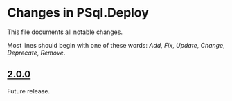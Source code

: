 # Changes in PSql.Deploy
This file documents all notable changes.

Most lines should begin with one of these words:
*Add*, *Fix*, *Update*, *Change*, *Deprecate*, *Remove*.

<!--
## [Unreleased](https://github.com/sharpjs/PSql.Deploy/compare/release/2.0.1..HEAD)
(none)

## [2.0.1](https://github.com/sharpjs/PSql.Deploy/compare/release/2.0.0..release/2.0.1)
Future release.
-->

## [2.0.0](https://github.com/sharpjs/PSql.Deploy/tree/release/2.0.0)
Future release.

<!--
  Copyright 2022 Jeffrey Sharp

  Permission to use, copy, modify, and distribute this software for any
  purpose with or without fee is hereby granted, provided that the above
  copyright notice and this permission notice appear in all copies.

  THE SOFTWARE IS PROVIDED "AS IS" AND THE AUTHOR DISCLAIMS ALL WARRANTIES
  WITH REGARD TO THIS SOFTWARE INCLUDING ALL IMPLIED WARRANTIES OF
  MERCHANTABILITY AND FITNESS. IN NO EVENT SHALL THE AUTHOR BE LIABLE FOR
  ANY SPECIAL, DIRECT, INDIRECT, OR CONSEQUENTIAL DAMAGES OR ANY DAMAGES
  WHATSOEVER RESULTING FROM LOSS OF USE, DATA OR PROFITS, WHETHER IN AN
  ACTION OF CONTRACT, NEGLIGENCE OR OTHER TORTIOUS ACTION, ARISING OUT OF
  OR IN CONNECTION WITH THE USE OR PERFORMANCE OF THIS SOFTWARE.
-->
